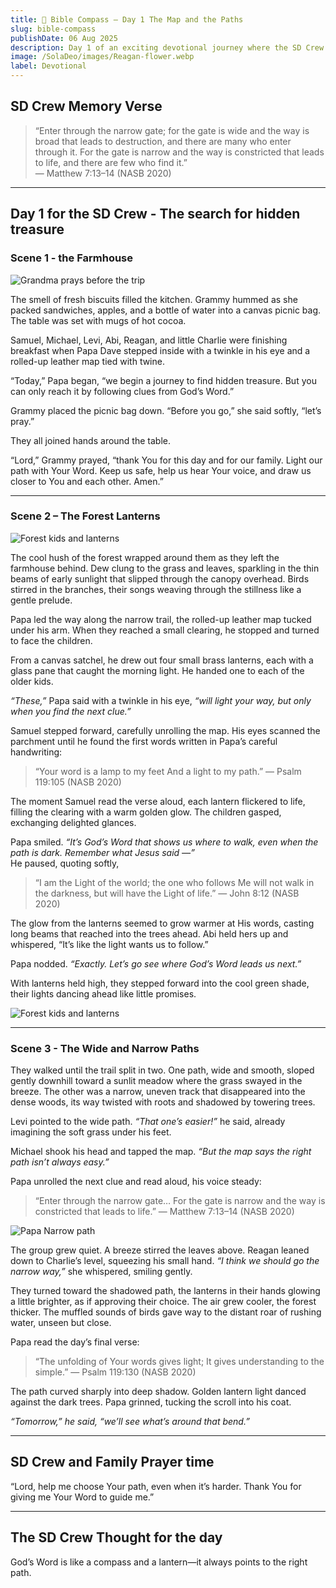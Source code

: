 ```yaml
---
title: 📖 Bible Compass – Day 1 The Map and the Paths
slug: bible-compass
publishDate: 06 Aug 2025
description: Day 1 of an exciting devotional journey where the SD Crew follow a map and Bible clues toward hidden treasure.
image: /SolaDeo/images/Reagan-flower.webp
label: Devotional
---
```


## SD Crew Memory Verse

> “Enter through the narrow gate; for the gate is wide and the way is broad that leads to destruction, and there are many who enter through it. For the gate is narrow and the way is constricted that leads to life, and there are few who find it.”  
> — Matthew 7:13–14 (NASB 2020)

---

## Day 1 for the SD Crew - The search for hidden treasure

### Scene 1 - the Farmhouse

![Grandma prays before the trip](/SolaDeo/images/Grammy-breakfast.webp)

The smell of fresh biscuits filled the kitchen. Grammy hummed as she packed sandwiches, apples, and a bottle of water into a canvas picnic bag. The table was set with mugs of hot cocoa.

Samuel, Michael, Levi, Abi, Reagan, and little Charlie were finishing breakfast when Papa Dave stepped inside with a twinkle in his eye and a rolled-up leather map tied with twine.

“Today,” Papa began, “we begin a journey to find hidden treasure. But you can only reach it by following clues from God’s Word.”

Grammy placed the picnic bag down. “Before you go,” she said softly, “let’s pray.”

They all joined hands around the table.

“Lord,” Grammy prayed, “thank You for this day and for our family. Light our path with Your Word. Keep us safe, help us hear Your voice, and draw us closer to You and each other. Amen.”

---

### Scene 2 – The Forest Lanterns

![Forest kids and lanterns](/SolaDeo/images/Papa-lantern.webp)

The cool hush of the forest wrapped around them as they left the farmhouse behind. Dew clung to the grass and leaves, sparkling in the thin beams of early sunlight that slipped through the canopy overhead. Birds stirred in the branches, their songs weaving through the stillness like a gentle prelude.

Papa led the way along the narrow trail, the rolled-up leather map tucked under his arm. When they reached a small clearing, he stopped and turned to face the children.

From a canvas satchel, he drew out four small brass lanterns, each with a glass pane that caught the morning light. He handed one to each of the older kids.

*“These,”* Papa said with a twinkle in his eye, *“will light your way, but only when you find the next clue.”*

Samuel stepped forward, carefully unrolling the map. His eyes scanned the parchment until he found the first words written in Papa’s careful handwriting:

> “Your word is a lamp to my feet And a light to my path.” — Psalm 119:105 (NASB 2020)

The moment Samuel read the verse aloud, each lantern flickered to life, filling the clearing with a warm golden glow. The children gasped, exchanging delighted glances.

Papa smiled. *“It’s God’s Word that shows us where to walk, even when the path is dark. Remember what Jesus said —”*  
He paused, quoting softly,

> “I am the Light of the world; the one who follows Me will not walk in the darkness, but will have the Light of life.” — John 8:12 (NASB 2020)

The glow from the lanterns seemed to grow warmer at His words, casting long beams that reached into the trees ahead. Abi held hers up and whispered, “It’s like the light wants us to follow.”

Papa nodded. *“Exactly. Let’s go see where God’s Word leads us next.”*

With lanterns held high, they stepped forward into the cool green shade, their lights dancing ahead like little promises.

![Forest kids and lanterns](/SolaDeo/images/Grammy-lanterns.webp)

---

### Scene 3 - The Wide and Narrow Paths

They walked until the trail split in two. One path, wide and smooth, sloped gently downhill toward a sunlit meadow where the grass swayed in the breeze. The other was a narrow, uneven track that disappeared into the dense woods, its way twisted with roots and shadowed by towering trees.

Levi pointed to the wide path. *“That one’s easier!”* he said, already imagining the soft grass under his feet.

Michael shook his head and tapped the map. *“But the map says the right path isn’t always easy.”*

Papa unrolled the next clue and read aloud, his voice steady:

> “Enter through the narrow gate… For the gate is narrow and the way is constricted that leads to life.” — Matthew 7:13–14 (NASB 2020)

![Papa Narrow path](/SolaDeo/images/Papa-narrow-path.webp)

The group grew quiet. A breeze stirred the leaves above. Reagan leaned down to Charlie’s level, squeezing his small hand. *“I think we should go the narrow way,”* she whispered, smiling gently.

They turned toward the shadowed path, the lanterns in their hands glowing a little brighter, as if approving their choice. The air grew cooler, the forest thicker. The muffled sounds of birds gave way to the distant roar of rushing water, unseen but close.

Papa read the day’s final verse:

> “The unfolding of Your words gives light; It gives understanding to the simple.” — Psalm 119:130 (NASB 2020)  

The path curved sharply into deep shadow. Golden lantern light danced against the dark trees. Papa grinned, tucking the scroll into his coat.  

*“Tomorrow,” he said, “we’ll see what’s around that bend.”*

---

## SD Crew and Family Prayer time

“Lord, help me choose Your path, even when it’s harder. Thank You for giving me Your Word to guide me.”

---

## The SD Crew Thought for the day

God’s Word is like a compass and a lantern—it always points to the right path.
